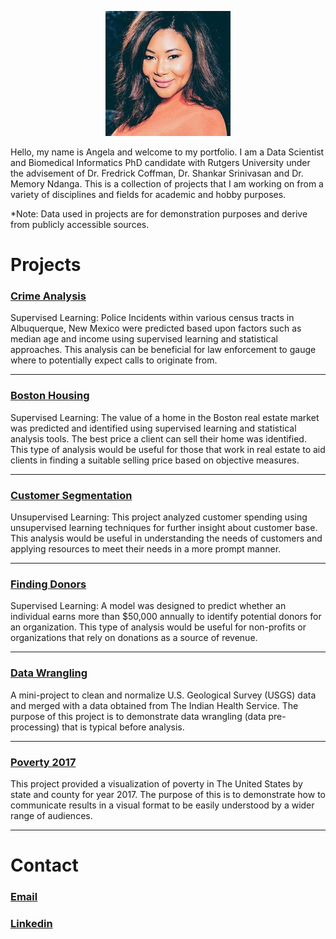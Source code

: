 <p align="center">
  <img  src="images/Angela_Baltes_Resized.jpg">
</p>
Hello, my name is Angela and welcome to my portfolio. I am a Data Scientist and Biomedical Informatics PhD candidate with Rutgers University under the advisement of Dr. Fredrick Coffman, Dr. Shankar Srinivasan and Dr. Memory Ndanga. This is a collection of projects that I am working on from a variety of disciplines and fields for academic and hobby purposes. 

*Note: Data used in projects are for demonstration purposes and derive from publicly accessible sources. 


# Projects

### [Crime Analysis](http://htmlpreview.github.io/?https://github.com/angelabaltes/angelabaltes.github.io/blob/master/Metropolitan%20City%20Crime%20Analysis/Metropolitan%20Crime_10_11_19.html)
Supervised Learning: Police Incidents within various census tracts in Albuquerque, New Mexico were predicted based upon factors such as median age and income using supervised learning and statistical approaches. This analysis can be beneficial for law enforcement to gauge where to potentially expect calls to originate from. 

---

### [Boston Housing](http://htmlpreview.github.io/?https://github.com/angelabaltes/angelabaltes.github.io/blob/master/Boston%20Housing/boston_housing.html)
Supervised Learning: The value of a home in the Boston real estate market was predicted and identified using supervised learning and statistical analysis tools. The best price a client can sell their home was identified. This type of analysis would be useful for those that work in real estate to aid clients in finding a suitable selling price based on objective measures. 

---

### [Customer Segmentation](http://htmlpreview.github.io/?https://github.com/angelabaltes/angelabaltes.github.io/blob/master/Customer%20Segmentation/customer_segments_10_11_19.html)
Unsupervised Learning: This project analyzed customer spending using unsupervised learning techniques for further insight about customer base. This analysis would be useful in understanding the needs of customers and applying resources to meet their needs in a more prompt manner. 

---

### [Finding Donors](http://htmlpreview.github.io/?https://github.com/angelabaltes/angelabaltes.github.io/blob/master/Finding%20Donors/Finding_Donors_10_11_19.html)
Supervised Learning: A model was designed to predict whether an individual earns more than $50,000 annually to identify potential donors for an organization. This type of analysis would be useful for non-profits or organizations that rely on donations as a source of revenue. 

---

### [Data Wrangling](http://htmlpreview.github.io/?https://github.com/angelabaltes/angelabaltes.github.io/blob/master/Data%20Cleansing/Data%20Cleansing%20Project.html)
A mini-project to clean and normalize U.S. Geological Survey (USGS) data and merged with a data obtained from The Indian Health Service. The purpose of this project is to demonstrate data wrangling (data pre-processing) that is typical before analysis. 

---

### [Poverty 2017](http://htmlpreview.github.io/?https://github.com/angelabaltes/angelabaltes.github.io/blob/master/Poverty%202017/Poverty%20in%20The%20United%20States_2017_10_11_19_.html)
This project provided a visualization of poverty in The United States by state and county for year 2017. The purpose of this is to demonstrate how to communicate results in a visual format to be easily understood by a wider range of audiences.

---


# Contact
### [Email](mailto:angelakbaltes@gmail.com) 
### [Linkedin](https://www.linkedin.com/in/angelabaltes/)
